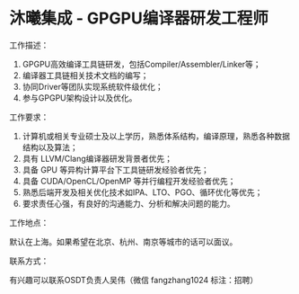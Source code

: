 # 沐曦集成 - GPGPU编译器研发工程师

工作描述：

1. GPGPU高效编译工具链研发，包括Compiler/Assembler/Linker等；
2. 编译器工具链相关技术文档的编写；
3. 协同Driver等团队实现系统软件级优化；
4. 参与GPGPU架构设计以及优化。

工作要求：

1. 计算机或相关专业硕士及以上学历，熟悉体系结构，编译原理，熟悉各种数据结构以及算法；
2. 具有 LLVM/Clang编译器研发背景者优先；
3. 具备 GPU 等异构计算平台下工具链研发经验者优先；
4. 具备 CUDA/OpenCL/OpenMP 等并行编程开发经验者优先；
5. 熟悉后端开发及相关优化技术如IPA、LTO、PGO、循环优化等优先；
6. 要求责任心强，有良好的沟通能力、分析和解决问题的能力。

工作地点：

默认在上海。如果希望在北京、杭州、南京等城市的话可以面议。

联系方式：

有兴趣可以联系OSDT负责人吴伟（微信 fangzhang1024 标注：招聘）
